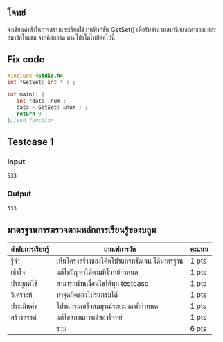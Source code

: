 ## โจทย์
จงเขียนคำสั่งในการสร้างและเรียกใช้งานฟังก์ชัน GetSet() เพื่อรับจำนวนสมาชิกและค่าของแต่ละสมาชิกในเซต จากคีย์บอร์ด ตามโปรโตไทป์ต่อไปนี้ 

## Fix code
```c++
#include <stdio.h>
int *GetSet( int * ) ;

int main() {
   int *data, num ;
   data = GetSet( &num ) ;
   return 0 ;
}//end function
```

## Testcase 1
### Input
```bash
533
```
### Output
```bash
533
```

## มาตรฐานการตรวจตามหลักการเรียนรู้ของบลูม
| ลำดับการเรียนรู้ | เกณฑ์การวัด | คะแนน |
| -------- | -------- | -------- |
| รู้จำ | เห็นโครงสร้างของโค้ดโปรแกรมชัดเจน ได้มาตรฐาน | 1 pts |
| เข้าใจ | แก้ไขปัญหาได้ตามที่โจทย์กำหนด | 1 pts |
| ประยุกต์ใช้ | สามารถผ่านเงื่อนไขได้ทุก testcase | 1 pts |
| วิเคราะห์ | หาจุดผิดของโปรแกรมได้ | 1 pts |
| ประเมินค่า | โปรแกรมเสร็จสมบูรณ์ระยะเวลาที่กำหนด | 1 pts |
| สร้างสรรค์ | แก้ไขสถานการณ์ของโจทย์ | 1 pts |
||รวม|6 pts|